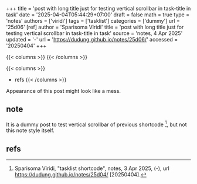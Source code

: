 +++
title = 'post with long title just for testing vertical scrollbar in task-title in task'
date = '2025-04-04T05:44:29+07:00'
draft = false
math = true
type = 'notes'
authors = ['viridi']
tags = ['tasklist']
categories = ['dummy']
url = '25d06'
[ref]
author = 'Sparisoma Viridi'
title = 'post with long title just for testing vertical scrollbar in task-title in task'
source = 'notes, 4 Apr 2025'
updated = '-'
url = 'https://dudung.github.io/notes/25d06/'
accessed = '20250404'
+++

{{< columns >}}
{{< /columns >}}

{{< columns >}}
+ refs
{{< /columns >}}

<!--more-->

Appearance of this post might look like a mess.


## note
It is a dummy post to test vertical scrollbar of previous shortcode [^viridi_2025], but not this note style itself.


## refs
[^viridi_2025]: Sparisoma Viridi, "tasklist shortcode", notes, 3 Apr 2025, (-), url https://dudung.github.io/notes/25d04/ [20250404].

